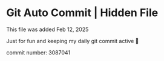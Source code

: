 # Git Auto Commit | Hidden File

This file was added Feb 12, 2025

Just for fun and keeping my daily git commit active 🤪

commit number: 3087041
